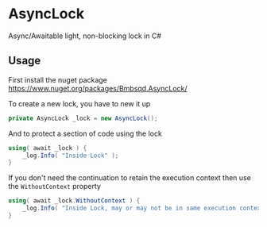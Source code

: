 AsyncLock
=========

Async/Awaitable light, non-blocking lock in C#


## Usage ##

First install the nuget package https://www.nuget.org/packages/Bmbsqd.AsyncLock/


To create a new lock, you have to new it up
```csharp
private AsyncLock _lock = new AsyncLock();
```

And to protect a section of code using the lock 
```csharp
using( await _lock ) {
	_log.Info( "Inside Lock" );
}
```


If you don't need the continuation to retain the execution context then use the `WithoutContext` property
```csharp
using( await _lock.WithoutContext ) {
	_log.Info( "Inside Lock, may or may not be in same execution context" );
}
```